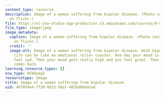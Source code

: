 ```yaml
---
content_type: resource
description: Image of a woman suffering from bipolar disease. (Photo courtesy of pollywood
  on flickr.)
file: https://ol-ocw-studio-app-production.s3.amazonaws.com/courses/9-914-special-topics-genetics-neurobiology-and-pathophysiology-of-psychiatric-disorders-fall-2008/467854e47f20952358af482bd60adced_9-914f08.jpg
file_type: image/jpeg
image_metadata:
  caption: Image of a woman suffering from bipolar disease. (Photo courtesy of [pollywood](http://www.flickr.com/photos/pollywoodspace/414787372/)
    on flickr.)
  credit: ''
  image-alt: Image of a woman suffering from bipolar disease. With bipolar disorder,
    life can be like an emotional roller coaster. One day your mood is low and you
    feel sad. Then your mood gets really high and you feel great. Then the sadness
    comes back.
learning_resource_types: []
ocw_type: OCWImage
resourcetype: Image
title: Image of a woman suffering from bipolar disease
uid: 467854e4-7f20-9523-58af-482bd60adced
---
```

